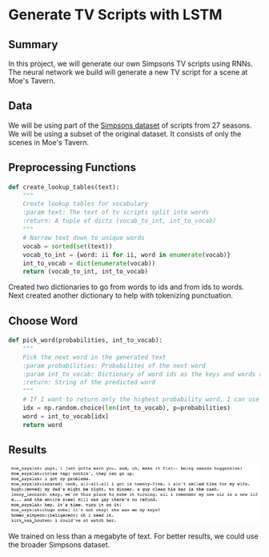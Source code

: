 # Generate TV Scripts with LSTM

## Summary

In this project, we will generate our own Simpsons TV scripts using RNNs. The neural network we build will generate a new TV script for a scene at Moe's Tavern.

## Data

We will be using part of the [Simpsons dataset](https://www.kaggle.com/wcukierski/the-simpsons-by-the-data) of scripts from 27 seasons. We will be using a subset of the original dataset. It consists of only the scenes in Moe's Tavern.

## Preprocessing Functions

```python
def create_lookup_tables(text):
    """
    Create lookup tables for vocabulary
    :param text: The text of tv scripts split into words
    :return: A tuple of dicts (vocab_to_int, int_to_vocab)
    """
    # Narrow text down to unique words
    vocab = sorted(set(text))
    vocab_to_int = {word: ii for ii, word in enumerate(vocab)}
    int_to_vocab = dict(enumerate(vocab))
    return (vocab_to_int, int_to_vocab)
```

Created two dictionaries to go from words to ids and from ids to words. Next created another dictionary to help with tokenizing punctuation.

## Choose Word

```python
def pick_word(probabilities, int_to_vocab):
    """
    Pick the next word in the generated text
    :param probabilities: Probabilites of the next word
    :param int_to_vocab: Dictionary of word ids as the keys and words as the values
    :return: String of the predicted word
    """
    # If I want to return only the highest probability word, I can use idx = np.argmax(probabilities)
    idx = np.random.choice(len(int_to_vocab), p=probabilities)
    word = int_to_vocab[idx]
    return word
```

## Results

![](images/lstm_output.png)

We trained on less than a megabyte of text. For better results, we could use the broader Simpsons dataset.
